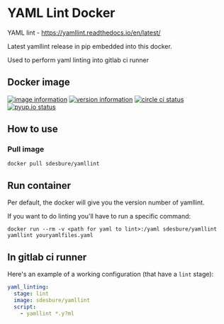 # YAML Lint Docker

YAML lint - <https://yamllint.readthedocs.io/en/latest/>

Latest yamllint release in pip embedded into this docker.

Used to perform yaml linting into gitlab ci runner

## Docker image

[![image information](https://images.microbadger.com/badges/image/sdesbure/yamllint.svg)](
https://microbadger.com/images/sdesbure/yamllint
"Get your own image badge on microbadger.com")
[![version information](https://images.microbadger.com/badges/version/sdesbure/yamllint.svg)](
https://microbadger.com/images/sdesbure/yamllint
"Get your own version badge on microbadger.com")
[![circle ci status](https://circleci.com/gh/sdesbure/docker_yamllint.svg?style=shield)](
https://app.circleci.com/pipelines/github/sdesbure/docker_yamllint "view on Circle CI")
[![pyup.io status](https://pyup.io/repos/github/sdesbure/docker_yamllint/shield.svg)](
https://pyup.io/account/repos/github/sdesbure/docker_yamllint/ "view on PyuP.io")

## How to use

### Pull image

```shell
docker pull sdesbure/yamllint
```

## Run container

Per default, the docker will give you the version number of yamllint.

If you want to do linting you'll have to run a specific command:

```shell
docker run --rm -v <path for yaml to lint>:/yaml sdesbure/yamllint yamllint youryamlfiles.yaml
```

## In gitlab ci runner

Here's an example of a working configuration (that have a `lint` stage):

```yaml
yaml_linting:
  stage: lint
  image: sdesbure/yamllint
  script:
    - yamllint *.y?ml
```
